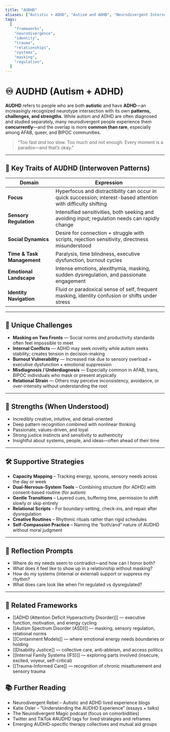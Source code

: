 ```yaml
---
title: "AUDHD"
aliases: ["Autistic + ADHD", "Autism and ADHD", "Neurodivergent Intersection"]
tags:
  [
    "frameworks",
    "neurodivergence",
    "identity",
    "trauma",
    "relationships",
    "systems",
    "masking",
    "regulation",
  ]
---
```


<!-- @format -->

# ♾️ AUDHD (Autism + ADHD)

**AUDHD** refers to people who are both **autistic** and have **ADHD**—an increasingly recognized neurotype intersection with its own **patterns, challenges, and strengths**. While autism and ADHD are often diagnosed and studied separately, many neurodivergent people experience them **concurrently**—and the overlap is more **common than rare**, especially among AFAB, queer, and BIPOC communities.

> “Too fast _and_ too slow. Too much _and_ not enough. Every moment is a paradox—and that’s okay.”

---

## 🧠 Key Traits of AUDHD (Interwoven Patterns)

| Domain                     | Expression                                                                                                      |
| -------------------------- | --------------------------------------------------------------------------------------------------------------- |
| **Focus**                  | Hyperfocus and distractibility can occur in quick succession; interest-based attention with difficulty shifting |
| **Sensory Regulation**     | Intensified sensitivities, both seeking and avoiding input; regulation needs can rapidly change                 |
| **Social Dynamics**        | Desire for connection + struggle with scripts, rejection sensitivity, directness misunderstood                  |
| **Time & Task Management** | Paralysis, time blindness, executive dysfunction, burnout cycles                                                |
| **Emotional Landscape**    | Intense emotions, alexithymia, masking, sudden dysregulation, and passionate engagement                         |
| **Identity Navigation**    | Fluid or paradoxical sense of self, frequent masking, identity confusion or shifts under stress                 |

---

## 🧩 Unique Challenges

- **Masking on Two Fronts** — Social norms _and_ productivity standards often feel impossible to meet
- **Internal Conflicts** — ADHD may seek novelty while autism seeks stability; creates tension in decision-making
- **Burnout Vulnerability** — Increased risk due to sensory overload + executive dysfunction + emotional suppression
- **Misdiagnosis / Underdiagnosis** — Especially common in AFAB, trans, BIPOC individuals who mask or present atypically
- **Relational Strain** — Others may perceive inconsistency, avoidance, or over-intensity without understanding the root

---

## 🌟 Strengths (When Understood)

- Incredibly creative, intuitive, and detail-oriented
- Deep pattern recognition combined with nonlinear thinking
- Passionate, values-driven, and loyal
- Strong justice instincts and sensitivity to authenticity
- Insightful about systems, people, and ideas—often ahead of their time

---

## 🛠 Supportive Strategies

- **Capacity Mapping** – Tracking energy, spoons, sensory needs across the day or week
- **Dual-Nervous-System Tools** – Combining structure (for ADHD) with consent-based routine (for autism)
- **Gentle Transitions** – Layered cues, buffering time, permission to shift slowly or skip entirely
- **Relational Scripts** – For boundary-setting, check-ins, and repair after dysregulation
- **Creative Routines** – Rhythmic rituals rather than rigid schedules
- **Self-Compassion Practice** – Naming the “both/and” nature of AUDHD without moral judgment

---

## 💬 Reflection Prompts

- Where do my needs seem to contradict—and how can I honor both?
- What does it feel like to show up in a relationship without masking?
- How do my systems (internal or external) support or suppress my rhythm?
- What does care look like when I’m regulated vs dysregulated?

---

## 🔗 Related Frameworks

- [[ADHD (Attention Deficit Hyperactivity Disorder)]] — executive function, motivation, and energy cycling
- [[Autism Spectrum Disorder (ASD)]] — masking, sensory regulation, relational norms
- [[Containment Models]] — where emotional energy needs boundaries or holding
- [[Disability Justice]] — collective care, anti-ableism, and access politics
- [[Internal Family Systems (IFS)]] — exploring parts involved (insecure, excited, voyeur, self-critical)
- [[Trauma-Informed Care]] — recognition of chronic misattunement and sensory trauma

## 📚 Further Reading

- Neurodivergent Rebel – Autistic and ADHD lived experience blogs
- Katie Osler – “Understanding the AUDHD Experience” (essays + talks)
- The Neurodivergent Magic podcast (focus on comorbidities)
- Twitter and TikTok #AUDHD tags for lived strategies and reframes
- Emerging AUDHD-specific therapy collectives and mutual aid groups
